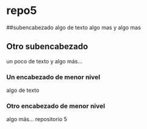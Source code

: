 # repo5
##subencabezado
algo de texto
algo mas
y algo mas
## Otro subencabezado
un poco de texto
y algo más...
### Un encabezado de menor nivel
algo de texto
### Otro encabezado de menor nivel
algo más...
repositorio 5
